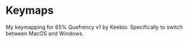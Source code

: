 # Keymaps

My keymapping for 65% Quefrency v1 by Keebio. Specifically to switch between MacOS and Windows.
